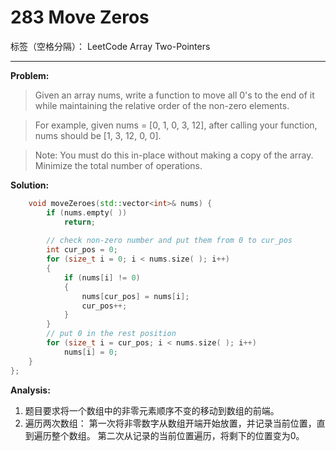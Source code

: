 ﻿# 283 Move Zeros

标签（空格分隔）： LeetCode Array Two-Pointers

---

**Problem:**
>Given an array nums, write a function to move all 0's to the end of it while maintaining the relative order of the non-zero elements.

>For example, given nums = [0, 1, 0, 3, 12], after calling your function, nums should be [1, 3, 12, 0, 0].

>Note:
You must do this in-place without making a copy of the array.
Minimize the total number of operations.


**Solution:**
```cpp
	void moveZeroes(std::vector<int>& nums) {
		if (nums.empty( ))
			return;
		
		// check non-zero number and put them from 0 to cur_pos
		int cur_pos = 0;
		for (size_t i = 0; i < nums.size( ); i++)
		{
			if (nums[i] != 0)
			{
				nums[cur_pos] = nums[i];
				cur_pos++;
			}
		}
		// put 0 in the rest position
		for (size_t i = cur_pos; i < nums.size( ); i++)
			nums[i] = 0;
	}
};
```

**Analysis:**

 1. 题目要求将一个数组中的非零元素顺序不变的移动到数组的前端。
 2. 遍历两次数组：
    第一次将非零数字从数组开端开始放置，并记录当前位置，直到遍历整个数组。
    第二次从记录的当前位置遍历，将剩下的位置变为0。

